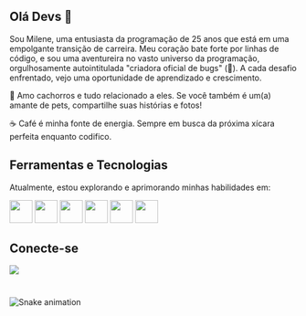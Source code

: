 ## Olá Devs 👋

<p>

Sou Milene, uma entusiasta da programação de 25 anos que está em uma empolgante transição de carreira. Meu coração bate forte por linhas de código, e sou uma aventureira no vasto universo da programação, orgulhosamente autointitulada "criadora oficial de bugs" (🐛). 
A cada desafio enfrentado, vejo uma oportunidade de aprendizado e crescimento.

🐾 Amo cachorros e tudo relacionado a eles. Se você também é um(a) amante de pets, compartilhe suas histórias e fotos! <br>

☕️ Café é minha fonte de energia. Sempre em busca da próxima xícara perfeita enquanto codifico.
</p>

## Ferramentas e Tecnologias

Atualmente, estou explorando e aprimorando minhas habilidades em:

<div>
  <img src="https://cdn.jsdelivr.net/gh/devicons/devicon/icons/html5/html5-original.svg" width="40" height="40"/>
  <img src="https://cdn.jsdelivr.net/gh/devicons/devicon/icons/css3/css3-original.svg" width="40" height="40"/>
  <img src="https://cdn.jsdelivr.net/gh/devicons/devicon/icons/javascript/javascript-original.svg" width="40" height="40"/>
  <img src="https://cdn.jsdelivr.net/gh/devicons/devicon/icons/nodejs/nodejs-original.svg" width="40" height="40"/>
  <img src="https://cdn.jsdelivr.net/gh/devicons/devicon/icons/mysql/mysql-original-wordmark.svg" width="40" height="40"/>
  <img src="https://cdn.jsdelivr.net/gh/devicons/devicon/icons/react/react-original-wordmark.svg" width="40" height="40"/>
</div>

## Conecte-se 

<div>
  <a [href="https://www.linkedin.com/in/seu-usuário-linkedln-aqui"](https://www.linkedin.com/in/milene-geraldo-leonardo-9b5076165/) target="_blank"><img loading="lazy" src="https://img.shields.io/badge/-LinkedIn-%230077B5?style=for-the-badge&logo=linkedin&logoColor=white" target="_blank"></a>   
</div>

#

![Snake animation](https://github.com/MileneGeraldo98/MileneGeraldo98/blob/output/github-contribution-grid-snake.svg)


  
